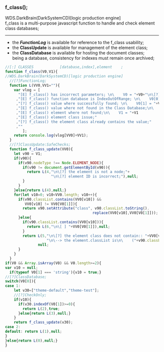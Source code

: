 ### f_class();

WDS.DarkBrain(DarkSystemCD)[logic production engine]<br>
f_class is a multi-purpose javascript function to handle and check element class databases;<hr>

* the ***FunctionLog*** is available for reference to the f_class usability;
* the **ClassUpdate** is available for management of the element class;
* the **ClassDatabase** is available for hosting the document classes;<br>
being a database, consistency for indexes must remain once archived;

```javascript
//[:] CLASSES            [database,index],element    ;
function f_class(V0,V1){
//WDS.DarkBrain(DarkSystemCD)[logic production engine]
  //[?]FunctionLog;
  function L(VV0,VV1=""){
    var vlog = [
      "[E] f_class() has incorrect parameters; \n\    V0 = "+V0+"\n\[?] V0 must be array with length 2; [X,X]"
     ,"[E] f_class() function database is IndexOutOfRange; \n\    V0[0] = "+V0[0]
     ,"[?] f_class() value where successfully found; \n\    V0[1] = "+V0[1]
     ,"[E] f_class() value where not found in the Class Database;\n\    V0[1] = "+V0[1]
     ,"[E] f_class() element where not found;\n\    V1 = "+V1
     ,"[E] f_class() element class issue;"
     ,"[?] f_class() the element class already contains the value;"
     ,""
        ];
    return console.log(vlog[VV0]+VV1);
  }
  //[?]ClassUpdate:SafeChecks;
  function f_class_update(VV0){
    let v90 = V1;
    if(v90){
      if(v90.nodeType !== Node.ELEMENT_NODE){
        if(v90 != document.getElementById(v90)){
          return L(4,"\n\[?] the element is not a node;"+
                     "\n\[?] element ID is incorrect;"),null;
        }
      }
    }else{return L(4),null;}
    for(let v10=0; v10<VV0.length; v10++){
      if(v90.classList.contains(VV0[v10]) &&
         VV0[v10] != VV0[V0[1]]){
        return v90.setAttribute("class", v90.classList.toString().
                                        replace(VV0[v10],VV0[V0[1]]));
      }else{
        if(v90.classList.contains(VV0[v10])){
          return L(6,"\n\[ ] "+VV0[V0[1]]),null;
        }
        return L(5,"\n\[?] the element class does not contain:: "+VV0[v10]+
                   "\n\--> the element.classList is\n\    ("+v90.classList+")"),
               null;
      }
    }
  }
if(V0 && Array.isArray(V0) && V0.length>=2){
var v10 = null;
  if(typeof V0[1] === 'string'){v10 = true;}
//[?]ClassDatabase;
switch(V0[0]){
case 1:
    let v30=["theme-default","theme-test"];
    //[?]CheckOnly;
    if(v10){
      if(v30.indexOf(V0[1])>=0){
        return L(2),true;
      }else{return L(3),null;}
    }
    return f_class_update(v30);
case 2:
default: return L(1),null;
}
}else{return L(0),null;}
}
```
